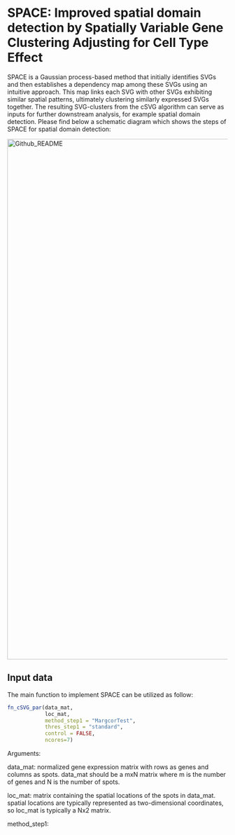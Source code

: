 # SPACE: Improved spatial domain detection by Spatially Variable Gene Clustering Adjusting for Cell Type Effect 

SPACE is a Gaussian process-based method that initially identifies SVGs and then establishes a dependency map among these SVGs using an intuitive approach. This map links each SVG with other SVGs exhibiting similar spatial patterns, ultimately clustering similarly expressed SVGs together. The resulting SVG-clusters from the cSVG algorithm can serve as inputs for further downstream analysis, for example spatial domain detection. 
Please find below a schematic diagram which shows the steps of SPACE for spatial domain detection:


<img width="1189" alt="Github_README" src="https://github.com/wangjr03/SPACE/assets/73495177/1dfe3d5d-996f-498d-9f45-ded17fd486c5">

## Input data

The main function to implement SPACE can be utilized as follow:

``` r
fn_cSVG_par(data_mat,
            loc_mat,
            method_step1 = "MargcorTest",
            thres_step1 = "standard",
            control = FALSE,
            ncores=7)
```

Arguments:

data_mat: normalized gene expression matrix with rows as genes and columns as spots. data_mat should be a mxN matrix where m is the number of genes and N is the number of spots.

loc_mat: matrix containing the spatial locations of the spots in data_mat. spatial locations are typically represented as two-dimensional coordinates, so loc_mat is typically a Nx2 matrix. 

method_step1: 




